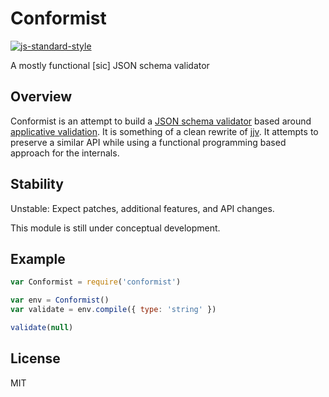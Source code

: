 # Conformist

[![js-standard-style](https://img.shields.io/badge/code%20style-standard-brightgreen.svg)](http://standardjs.com/)

A mostly functional [sic] JSON schema validator

## Overview

Conformist is an attempt to build a
[JSON schema validator][json-schema-validation] based around
[applicative validation][first-class-failures]. It is something of a
clean rewrite of [jjv][jjv]. It attempts to preserve a similar API
while using a functional programming based approach for the internals.

## Stability

Unstable: Expect patches, additional features, and API changes.

This module is still under conceptual development.

## Example

``` js
var Conformist = require('conformist')

var env = Conformist()
var validate = env.compile({ type: 'string' })

validate(null)
```

## License

MIT

[json-schema-validation]: http://json-schema.org/latest/json-schema-validation.html
[first-class-failures]: http://robotlolita.me/2013/12/08/a-monad-in-practicality-first-class-failures.html
[jjv]: https://github.com/acornejo/jjv
